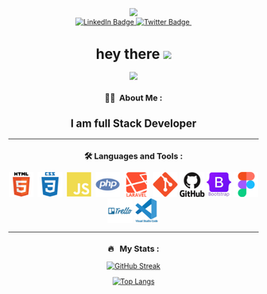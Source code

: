 <div id="header" align="center">
  <img src="https://media.giphy.com/media/O2PhyxtkFwCtUO6nen/giphy.gif" width="40%"/>
</div>
<div id="badges"align="center">
  <a href=https://www.linkedin.com/in/koffi-samuel-loumon-5180a8233/>
    <img src="https://img.shields.io/badge/LinkedIn-blue?style=for-the-badge&logo=linkedin&logoColor=white" width="160" alt="LinkedIn Badge"/>
  </a>
    <a href="https://twitter.com/loumon_sam">
    <img src="https://img.shields.io/badge/Twitter-blue?style=for-the-badge&logo=twitter&logoColor=white" width="150" alt="Twitter Badge"/>
  </a>
  <img src="https://komarev.com/ghpvc/?username=LOUMON-Koffi-Samuel&style=flat-square&color=blue" width="230" alt=""/>
  <h1>
  hey there
  <img src="https://media.giphy.com/media/hvRJCLFzcasrR4ia7z/giphy.gif" width="30"/>
</h1>

<div id="header" align="center">
  <img src="https://media.giphy.com/media/jdPMeyv9rn0hZHh8n9/giphy.gif" width="30%"/>
</div>

### :man_technologist: &nbsp;About Me :

<h2>I am full Stack Developer </h2>

---
  
  ### :hammer_and_wrench: Languages and Tools :
<div>
  <img src="https://github.com/devicons/devicon/blob/master/icons/html5/html5-original-wordmark.svg" title="HTML5" alt="HTML" width="50" height="50"/>&nbsp;
  <img src="https://github.com/devicons/devicon/blob/master/icons/css3/css3-plain-wordmark.svg"  title="CSS3" alt="CSS" width="50" height="50"/>&nbsp;
  <img src="https://github.com/devicons/devicon/blob/master/icons/javascript/javascript-plain.svg"  title="javascript" alt="javascript" width="50" height="50"/>&nbsp;
  <img src="https://github.com/devicons/devicon/blob/master/icons/php/php-plain.svg"  title="php" alt="php" width="50" height="50"/>&nbsp;
  <img src="https://github.com/devicons/devicon/blob/master/icons/laravel/laravel-plain-wordmark.svg"  title="laravel" alt="laravel" width="50" height="50"/>&nbsp;
  <img src="https://github.com/devicons/devicon/blob/master/icons/git/git-original.svg" title="Git" **alt="Git" width="50" height="50"/>
  <img src="https://github.com/devicons/devicon/blob/master/icons/github/github-original-wordmark.svg" title="Github" **alt="Git" width="50" height="50"/>
  <img src="https://github.com/devicons/devicon/blob/master/icons/bootstrap/bootstrap-original-wordmark.svg" **alt="boostrap" width="50" height="50"/>
  <img src="https://github.com/devicons/devicon/blob/master/icons/figma/figma-original.svg" title="Git" **alt="figma" width="50" height="50"/>
  <img src="https://github.com/devicons/devicon/blob/master/icons/trello/trello-plain-wordmark.svg" title="trello" **alt="trello" width="50" height="50"/>
   <img src="https://github.com/devicons/devicon/blob/master/icons/vscode/vscode-original-wordmark.svg" **alt="vscode" width="50" height="50"/>
  </div>
  
---

### 🔥 &nbsp; My Stats :
[![GitHub Streak](https://github-readme-streak-stats.herokuapp.com/?user=LOUMON-Koffi-Samuel&theme=dark)](https://git.io/streak-stats)
  
  [![Top Langs](https://github-readme-stats.vercel.app/api/top-langs/?username=LOUMON-Koffi-Samuel&layout=compact&theme=vision-friendly-dark)](https://github.com/anuraghazra/github-readme-stats)
  
</div>  
